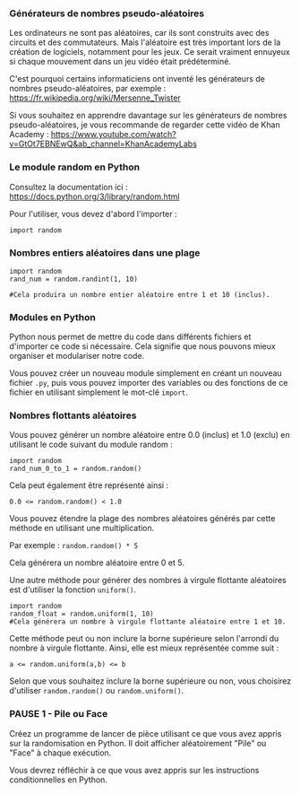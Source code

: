 ### Générateurs de nombres pseudo-aléatoires
Les ordinateurs ne sont pas aléatoires, car ils sont construits avec des circuits et des commutateurs. Mais l'aléatoire est très important lors de la création de logiciels, notamment pour les jeux. Ce serait vraiment ennuyeux si chaque mouvement dans un jeu vidéo était prédéterminé.

C'est pourquoi certains informaticiens ont inventé les générateurs de nombres pseudo-aléatoires, par exemple : https://fr.wikipedia.org/wiki/Mersenne_Twister

Si vous souhaitez en apprendre davantage sur les générateurs de nombres pseudo-aléatoires, je vous recommande de regarder cette vidéo de Khan Academy : https://www.youtube.com/watch?v=GtOt7EBNEwQ&ab_channel=KhanAcademyLabs

### Le module random en Python
Consultez la documentation ici :
https://docs.python.org/3/library/random.html

Pour l'utiliser, vous devez d'abord l'importer :

`import random`

### Nombres entiers aléatoires dans une plage

```
import random
rand_num = random.randint(1, 10)

#Cela produira un nombre entier aléatoire entre 1 et 10 (inclus).
```
### Modules en Python
Python nous permet de mettre du code dans différents fichiers et d'importer ce code si nécessaire. Cela signifie que nous pouvons mieux organiser et modulariser notre code. 

Vous pouvez créer un nouveau module simplement en créant un nouveau fichier `.py`, puis vous pouvez importer des variables ou des fonctions de ce fichier en utilisant simplement le mot-clé `import`.

### Nombres flottants aléatoires
Vous pouvez générer un nombre aléatoire entre 0.0 (inclus) et 1.0 (exclu) en utilisant le code suivant du module random :

```
import random
rand_num_0_to_1 = random.random()
```
Cela peut également être représenté ainsi :

`0.0 <= random.random() < 1.0`

Vous pouvez étendre la plage des nombres aléatoires générés par cette méthode en utilisant une multiplication.

Par exemple : `random.random() * 5`

Cela générera un nombre aléatoire entre 0 et 5.

Une autre méthode pour générer des nombres à virgule flottante aléatoires est d'utiliser la fonction `uniform()`.

```
import random
random_float = random.uniform(1, 10)
#Cela générera un nombre à virgule flottante aléatoire entre 1 et 10. 
```
Cette méthode peut ou non inclure la borne supérieure selon l'arrondi du nombre à virgule flottante.
Ainsi, elle est mieux représentée comme suit :

`a <= random.uniform(a,b) <= b`

Selon que vous souhaitez inclure la borne supérieure ou non, vous choisirez d'utiliser `random.random()` ou `random.uniform()`.

### PAUSE 1 - Pile ou Face
Créez un programme de lancer de pièce utilisant ce que vous avez appris sur la randomisation en Python. Il doit afficher aléatoirement "Pile" ou "Face" à chaque exécution.

<div class="hint">
  Vous devrez réfléchir à ce que vous avez appris sur les instructions conditionnelles en Python.
</div>